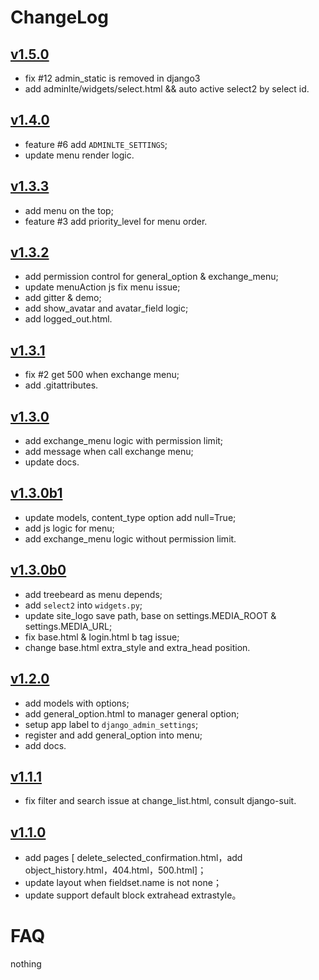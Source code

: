 # ChangeLog

## [v1.5.0](https://github.com/wuyue92tree/django-adminlte-ui/releases/tag/1.5.0)

- fix #12 admin_static is removed in django3
- add adminlte/widgets/select.html && auto active select2 by select id.

## [v1.4.0](https://github.com/wuyue92tree/django-adminlte-ui/releases/tag/1.4.0)

- feature #6 add `ADMINLTE_SETTINGS`;
- update menu render logic.

## [v1.3.3](https://github.com/wuyue92tree/django-adminlte-ui/releases/tag/1.3.3)

- add menu on the top;
- feature #3 add priority_level for menu order.

## [v1.3.2](https://github.com/wuyue92tree/django-adminlte-ui/releases/tag/1.3.2)

- add permission control for general_option & exchange_menu;
- update menuAction js fix menu issue;
- add gitter & demo;
- add show_avatar and avatar_field logic;
- add logged_out.html.

## [v1.3.1](https://github.com/wuyue92tree/django-adminlte-ui/releases/tag/1.3.1)

- fix #2 get 500 when exchange menu;
- add .gitattributes.

## [v1.3.0](https://github.com/wuyue92tree/django-adminlte-ui/releases/tag/1.3.0)

- add exchange_menu logic with permission limit;
- add message when call exchange menu;
- update docs.

## [v1.3.0b1](https://github.com/wuyue92tree/django-adminlte-ui/releases/tag/1.3.0b1)

- update models, content_type option add null=True;
- add js logic for menu;
- add exchange_menu logic without permission limit.

## [v1.3.0b0](https://github.com/wuyue92tree/django-adminlte-ui/releases/tag/1.3.0b0)

- add treebeard as menu depends;
- add `select2` into `widgets.py`;
- update site_logo save path, base on settings.MEDIA_ROOT & settings.MEDIA_URL;
- fix base.html & login.html b tag issue;
- change base.html extra_style and extra_head position.

## [v1.2.0](https://github.com/wuyue92tree/django-adminlte-ui/releases/tag/1.2.0)

- add models with options;
- add general_option.html to manager general option;
- setup app label to `django_admin_settings`;
- register and add general_option into menu;
- add docs.

## [v1.1.1](https://github.com/wuyue92tree/django-adminlte-ui/releases/tag/1.1.1)

- fix filter and search issue at change_list.html, consult django-suit.

## [v1.1.0](https://github.com/wuyue92tree/django-adminlte-ui/releases/tag/1.1.0)

- add pages [ delete_selected_confirmation.html，add object_history.html，404.html，500.html]；
- update layout when fieldset.name is not none；
- update support default block extrahead extrastyle。

# FAQ

nothing